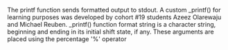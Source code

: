 The printf function sends formatted output to stdout. A custom _printf() for learning purposes was developed by cohort #19 students Azeez Olarewaju and Michael Reuben. _printf() function format string is a character string, beginning and ending in its initial shift state, if any. These arguments are placed using the percentage '%' operator
